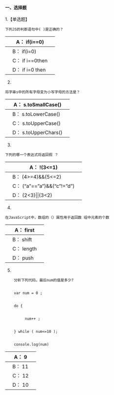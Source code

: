 #### 一、选择题

1.【单选题】

```
下列JS的判断语句中( )是正确的？
```

|      | A： if(i==0)    |      |
| ---- | -------------- | ---- |
|      | B： if(i=0)     |      |
|      | C： if i==0then |      |
|      | D： if i=0 then |      |

2.

```
将字串s中的所有字母变为小写字母的方法是？
```

|      | A： s.toSmallCase()  |      |
| ---- | ------------------- | ---- |
|      | B： s.toLowerCase()  |      |
|      | C： s.toUpperCase()  |      |
|      | D： s.toUpperChars() |      |

3.

```
下列的哪一个表达式将返回假 ？
```

|      | A： !(3<=1)                |      |
| ---- | ------------------------- | ---- |
|      | B： (4>=4)&&(5<=2)         |      |
|      | C： (“a”==”a”)&&(“c”!=”d”) |      |
|      | D： (2<3)\|\|(3<2)         |      |

4.

```
在JavaScript中，数组的（）属性用于返回数 组中元素的个数 
```

|      | A： first  |      |
| ---- | --------- | ---- |
|      | B： shift  |      |
|      | C： length |      |
|      | D： push   |      |

5.

```
	分析下列代码，最后num的值是多少?


	var num = 0 ;


	do { 


	     num++ ; 


	} while ( num<=10 );


	console.log(num)
```

|      | A： 9  |      |
| ---- | ----- | ---- |
|      | B： 11 |      |
|      | C： 12 |      |
|      | D： 10 |      |